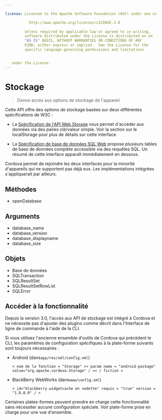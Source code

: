 ```yaml
---

license: Licensed to the Apache Software Foundation (ASF) under one or more contributor license agreements. See the NOTICE file distributed with this work for additional information regarding copyright ownership. The ASF licenses this file to you under the Apache License, Version 2.0 (the "License"); you may not use this file except in compliance with the License. You may obtain a copy of the License at

           http://www.apache.org/licenses/LICENSE-2.0
    
         Unless required by applicable law or agreed to in writing,
         software distributed under the License is distributed on an
         "AS IS" BASIS, WITHOUT WARRANTIES OR CONDITIONS OF ANY
         KIND, either express or implied.  See the License for the
         specific language governing permissions and limitations
    

   under the License.
---
```


# Stockage

> Donne accès aux options de stockage de l'appareil.

Cette API offre des options de stockage basées sur deux différentes spécifications de W3C :

*   La [Spécification de l'API Web Storage][1] vous permet d'accéder aux données via des paires clé/valeur simple. Voir la section sur le localStorage pour plus de détails sur cette interface.

*   La [Spécification de base de données SQL Web][2] propose plusieurs tables de base de données complète accessible via des requêtes SQL. Un résumé de cette interface apparaît immédiatement en dessous.

 [1]: http://dev.w3.org/html5/webstorage/
 [2]: http://dev.w3.org/html5/webdatabase/

Cordova permet de rejoindre les deux interfaces pour la minorité d'appareils qui ne supportent pas déjà eux. Les implémentations intégrées s'appliquerait par ailleurs.

## Méthodes

*   openDatabase

## Arguments

*   database_name
*   database_version
*   database_displayname
*   database_size

## Objets

*   Base de données
*   SQLTransaction
*   SQLResultSet
*   SQLResultSetRowList
*   SQLError

## Accéder à la fonctionnalité

Depuis la version 3.0, l'accès aux API de stockage est intégré à Cordova et ne nécessite pas d'ajouter des plugins comme décrit dans l'Interface de ligne de commande à l'aide de la CLI.

Si vous utilisez l'ancienne ensemble d'outils de Cordova qui précèdent le CLI, les paramètres de configuration spécifiques à la plate-forme suivants sont toujours nécessaires :

*   Android (dans`app/res/xml/config.xml`)
    
        < nom de la fonction = "Storage" >< param name = "android-package" value="org.apache.cordova.Storage" / >< / fiction >
        

*   BlackBerry WebWorks (dans`www/config.xml`)
    
        < id="blackberry.widgetcache en vedette" requis = "true" version = "1.0.0.0" / >
        

Certaines plates-formes peuvent prendre en charge cette fonctionnalité sans nécessiter aucune configuration spéciale. Voir plate-forme prise en charge pour une vue d'ensemble.